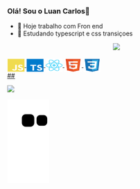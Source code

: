 ### Olá! Sou o Luan Carlos👋


- 🔭 Hoje trabalho com Fron end
- 🌱 Estudando typescript e css transiçoes

<div align="center">
  <a href="https://www.linkedin.com/in/luan-carlos-a3a08a123/">

  <img height="180em" src="https://github-readme-stats.vercel.app/api/top-langs/?username=LuanCarlosCar&layout=compact&langs_count=7&theme=dracula"/>
</div>
  <div style="display: inline_block"><br>
  <img align="center" alt="Rafa-Js" height="30" width="40" src="https://raw.githubusercontent.com/devicons/devicon/master/icons/javascript/javascript-plain.svg">
  <img align="center" alt="Rafa-Ts" height="30" width="40" src="https://raw.githubusercontent.com/devicons/devicon/master/icons/typescript/typescript-plain.svg">
  <img align="center" alt="Rafa-React" height="30" width="40" src="https://raw.githubusercontent.com/devicons/devicon/master/icons/react/react-original.svg">
  <img align="center" alt="Rafa-HTML" height="30" width="40" src="https://raw.githubusercontent.com/devicons/devicon/master/icons/html5/html5-original.svg">
  <img align="center" alt="Rafa-CSS" height="30" width="40" src="https://raw.githubusercontent.com/devicons/devicon/master/icons/css3/css3-original.svg">
 
</div>
  ##
  <div> 
  
  <a href="https://www.linkedin.com/in/luan-carlos-a3a08a123/" target="_blank"><img src="https://img.shields.io/badge/-LinkedIn-%230077B5?style=for-the-badge&logo=linkedin&logoColor=white" target="_blank"></a> 
 
    
  ![Snake animation](https://github.com/Luancarloscar/Luancarloscar/blob/output/github-contribution-grid-snake.svg)
 
 
</div>
